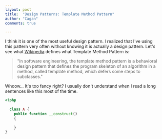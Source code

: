 ```yaml
---
layout: post
title:  "Design Patterns: Template Method Pattern"
author: "Cagan"
comments: true

---
```


I think it is one of the most useful design pattern. I realized that I've using this pattern very often without knowing it is actually a design pattern. Let's see what [Wikipedia](https://www.wikiwand.com/en/Template_method_pattern) defines what Template Method Pattern is:

> "In software engineering, the template method pattern is a behavioral design pattern that defines the program skeleton of an algorithm in a method, called template method, which defers some steps to subclasses."

Whoow... It's too fancy right? I usually don't understand when I read a long sentences like this most of the time.

```php
<?php
  
  class A {
  	public function __construct()
    {
      
    }
}
```

